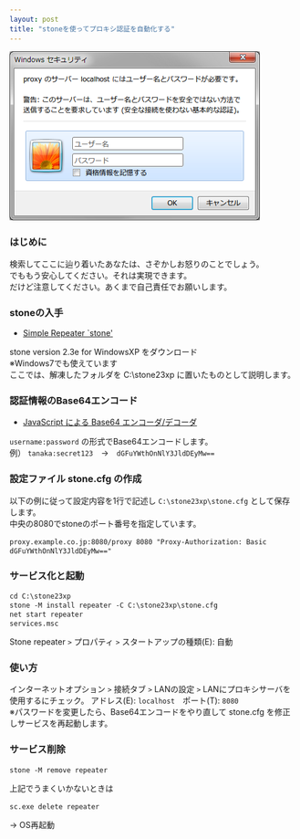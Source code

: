 ```yaml
---
layout: post
title: "stoneを使ってプロキシ認証を自動化する"
---
```


![proxy auth dialog](/postimg/2013/11/proxy-auth-dialog.png)

### はじめに

検索してここに辿り着いたあなたは、さぞかしお怒りのことでしょう。  
でももう安心してください。それは実現できます。  
だけど注意してください。あくまで自己責任でお願いします。


### stoneの入手

- [Simple Repeater `stone'](://www.gcd.org/sengoku/stone/Welcome.ja.html)  

stone version 2.3e for WindowsXP をダウンロード  
※Windows7でも使えています  
ここでは、解凍したフォルダを C:\stone23xp に置いたものとして説明します。


### 認証情報のBase64エンコード

- [JavaScript による Base64 エンコーダ/デコーダ](://homepage3.nifty.com/georgei/hmetzger/base64.html)  

`username:password` の形式でBase64エンコードします。  
例） `tanaka:secret123`　→　`dGFuYWthOnNlY3JldDEyMw==`


### 設定ファイル stone.cfg の作成

以下の例に従って設定内容を1行で記述し `C:\stone23xp\stone.cfg` として保存します。  
中央の8080でstoneのポート番号を指定しています。

```
proxy.example.co.jp:8080/proxy 8080 "Proxy-Authorization: Basic dGFuYWthOnNlY3JldDEyMw=="
```


### サービス化と起動

```
cd C:\stone23xp
stone -M install repeater -C C:\stone23xp\stone.cfg
net start repeater
services.msc
```

Stone repeater `>` プロパティ `>` スタートアップの種類(E): 自動


### 使い方
インターネットオプション `>` 接続タブ `>` LANの設定 `>` LANにプロキシサーバを使用するにチェック。
アドレス(E): `localhost`　ポート(T): `8080`  
※パスワードを変更したら、Base64エンコードをやり直して stone.cfg を修正しサービスを再起動します。


### サービス削除

```
stone -M remove repeater
```

上記でうまくいかないときは

```
sc.exe delete repeater
```

→ OS再起動
